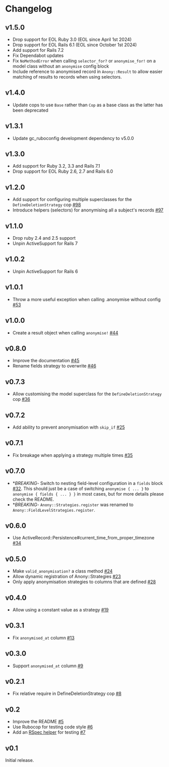 # Changelog

## v1.5.0

- Drop support for EOL Ruby 3.0 (EOL since April 1st 2024)
- Drop support for EOL Rails 6.1 (EOL since October 1st 2024)
- Add support for Rails 7.2
- Fix Dependabot updates
- Fix `NoMethodError` when calling `selector_for?` or `anonymise_for!` on a model class without an `anonymise` config block
- Include reference to anonymised record in `Anony::Result` to allow easier matching of results to records when using selectors.

## v1.4.0

- Update cops to use `Base` rather than `Cop` as a base class as the latter has been deprecated

## v1.3.1

- Update gc_ruboconfig development dependency to v5.0.0

## v1.3.0

- Add support for Ruby 3.2, 3.3 and Rails 7.1
- Drop support for EOL Ruby 2.6, 2.7 and Rails 6.0

## v1.2.0

- Add support for configuring multiple superclasses for the `DefineDeletionStrategy` cop [#98](https://github.com/gocardless/anony/pull/98)
- Introduce helpers (selectors) for anonymising all a subject's records [#97](https://github.com/gocardless/anony/pull/97)

## v1.1.0

- Drop ruby 2.4 and 2.5 support
- Unpin ActiveSupport for Rails 7

## v1.0.2

- Unpin ActiveSupport for Rails 6

## v1.0.1

- Throw a more useful exception when calling .anonymise without config [#53](https://github.com/gocardless/anony/pull/53)

## v1.0.0

- Create a result object when calling `anonymise!` [#44](https://github.com/gocardless/anony/pull/44)

## v0.8.0

- Improve the documentation [#45](https://github.com/gocardless/anony/pull/45)
- Rename fields strategy to overwrite [#46](https://github.com/gocardless/anony/pull/46)

## v0.7.3

- Allow customising the model superclass for the `DefineDeletionStrategy` cop [#36](https://github.com/gocardless/anony/pull/36)

## v0.7.2

- Add ability to prevent anonymisation with `skip_if` [#25](https://github.com/gocardless/anony/pull/25)

## v0.7.1

- Fix breakage when applying a strategy multiple times [#35](https://github.com/gocardless/anony/pull/35)

## v0.7.0

- **BREAKING*- Switch to nesting field-level configuration in a `fields` block
  [#32](https://github.com/gocardless/anony/pull/32). This should just be a case of
  switching `anonymise { ... }` to `anonymise { fields { ... } }` in most cases, but for
  more details please check the README.
- **BREAKING*- `Anony::Strategies.register` was renamed to `Anony::FieldLevelStrategies.register`.

## v0.6.0

- Use ActiveRecord::Persistence#current_time_from_proper_timezone [#34](https://github.com/gocardless/anony/pull/34)

## v0.5.0

- Make `valid_anonymisation?` a class method [#24](https://github.com/gocardless/anony/pull/24)
- Allow dynamic registration of Anony::Strategies [#23](https://github.com/gocardless/anony/pull/23)
- Only apply anonymisation strategies to columns that are defined [#28](https://github.com/gocardless/anony/pull/28)

## v0.4.0

- Allow using a constant value as a strategy [#19](https://github.com/gocardless/anony/pull/19)

## v0.3.1

- Fix `anonymised_at` column [#13](https://github.com/gocardless/anony/pull/13)

## v0.3.0

- Support `anonymised_at` column [#9](https://github.com/gocardless/anony/pull/9)

## v0.2.1

- Fix relative require in DefineDeletionStrategy cop [#8](https://github.com/gocardless/anony/pull/8)

## v0.2

- Improve the README [#5](https://github.com/gocardless/anony/pulls/5)
- Use Rubocop for testing code style [#6](https://github.com/gocardless/anony/pulls/6)
- Add an [RSpec helper](https://github.com/gocardless/anony/blob/v0.2/README.md#testing) for testing [#7](https://github.com/gocardless/anony/pulls/7)

## v0.1

Initial release.

